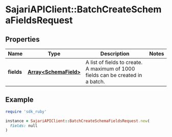 # SajariAPIClient::BatchCreateSchemaFieldsRequest

## Properties

| Name | Type | Description | Notes |
| ---- | ---- | ----------- | ----- |
| **fields** | [**Array&lt;SchemaField&gt;**](SchemaField.md) | A list of fields to create.  A maximum of 1000 fields can be created in a batch. |  |

## Example

```ruby
require 'sdk_ruby'

instance = SajariAPIClient::BatchCreateSchemaFieldsRequest.new(
  fields: null
)
```

